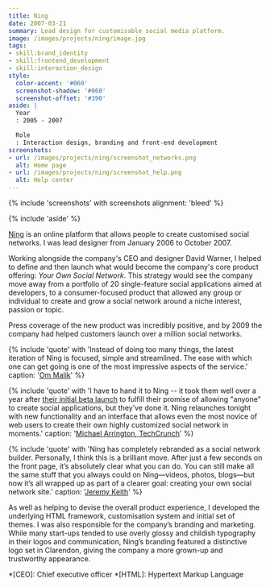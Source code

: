 ```yaml
---
title: Ning
date: 2007-03-21
summary: Lead design for customisable social media platform.
image: /images/projects/ning/image.jpg
tags:
- skill:brand_identity
- skill:frontend_development
- skill:interaction_design
style:
  color-accent: '#060'
  screenshot-shadow: '#060'
  screenshot-offset: '#390'
aside: |
  Year
  : 2005 - 2007

  Role
  : Interaction design, branding and front-end development
screenshots:
- url: /images/projects/ning/screenshot_networks.png
  alt: Home page
- url: /images/projects/ning/screenshot_help.png
  alt: Help center
---
```

{% include 'screenshots' with screenshots
  alignment: 'bleed'
%}

{% include 'aside' %}

[Ning][1] is an online platform that allows people to create customised social networks. I was lead designer from January 2006 to October 2007.

Working alongside the company's CEO and designer David Warner, I helped to define and then launch what would become the company's core product offering: <cite>Your Own Social Network</cite>. This strategy would see the company move away from a portfolio of 20 single-feature social applications aimed at developers, to a consumer-focused product that allowed any group or individual to create and grow a social network around a niche interest, passion or topic.

Press coverage of the new product was incredibly positive, and by 2009 the company had helped customers launch over a million social networks.

{% include 'quote' with 'Instead of doing too many things, the latest iteration of Ning is focused, simple and streamlined. The ease with which one can get going is one of the most impressive aspects of the service.'
  caption: '[Om Malik](https://gigaom.com/2007/02/26/new-ning/)'
%}

{% include 'quote' with 'I have to hand it to Ning -- it took them well over a year after [their initial beta launch](http://techcrunch.com/2005/10/04/ning-launches/) to fulfill their promise of allowing "anyone" to create social applications, but they’ve done it. Ning relaunches tonight with new functionality and an interface that allows even the most novice of web users to create their own highly customized social network in moments.'
  caption: '[Michael Arrington, TechCrunch](https://techcrunch.com/2007/02/26/ning-in-full/)'
%}

{% include 'quote' with 'Ning has completely rebranded as a social network builder. Personally, I think this is a brilliant move. After just a few seconds on the front page, it’s absolutely clear what you can do. You can still make all the same stuff that you always could on Ning—videos, photos, blogs—but now it’s all wrapped up as part of a clearer goal: creating your own social network site.'
  caption: '[Jeremy Keith](http://adactio.com/journal/1265/)'
%}

As well as helping to devise the overall product experience, I developed the underlying HTML framework, customisation system and initial set of themes. I was also responsible for the company’s branding and marketing. While many start-ups tended to use overly glossy and childish typography in their logos and communication, Ning’s branding featured a distinctive logo set in Clarendon, giving the company a more grown-up and trustworthy appearance.

[1]: https://ning.com

*[CEO]: Chief executive officer
*[HTML]: Hypertext Markup Language
